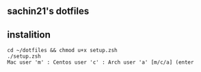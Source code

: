 ## sachin21's dotfiles

## instalition

```
cd ~/dotfiles && chmod u+x setup.zsh
./setup.zsh
Mac user 'm' : Centos user 'c' : Arch user 'a' [m/c/a] (enter
```
